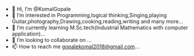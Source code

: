 - 👋 Hi, I’m @KomalGopale
- 👀 I’m interested in Programming,logical thinking,Singing,playing Guitar,photography,Drawing,cooking,reading,writing and many more...
- 🌱 I’m currently learning M.Sc.tech(Industrial Mathematics with computer application)...
- 💞️ I’m looking to collaborate on ...
- 📫 How to reach me gopalekomal2018@gmail.com...

<!---
KomalGopale/KomalGopale is a ✨ special ✨ repository because its `README.md` (this file) appears on your GitHub profile.
You can click the Preview link to take a look at your changes.
--->
